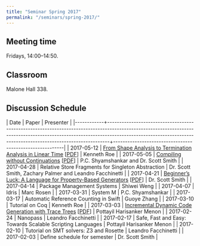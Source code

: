```yaml
---
title: "Seminar Spring 2017"
permalink: "/seminars/spring-2017/"
---
```


Meeting time
------------

Fridays, 14:00–14:50.

Classroom
---------

Malone Hall 338.

Discussion Schedule
-------------------

|       Date | Paper                                                                                                                                                                                                                                     | Presenter                                               |
|------------+-------------------------------------------------------------------------------------------------------------------------------------------------------------------------------------------------------------------------------------------+---------------------------------------------------------|
| 2017-05-12 | [From Shape Analysis to Termination Analysis in Linear Time](https://link.springer.com/chapter/10.1007/978-3-319-41528-4_23) [[PDF](https://www.cs.bgu.ac.il/~romanm/cav16.pdf)]                                                          | Kenneth Roe                                             |
| 2017-05-05 | [Compiling without Continuations](https://www.microsoft.com/en-us/research/publication/compiling-without-continuations/) [[PDF](https://www.microsoft.com/en-us/research/wp-content/uploads/2016/11/compiling-without-continuations.pdf)] | P.C. Shyamshankar and Dr. Scott Smith                   |
| 2017-04-28 | Relative Store Fragments for Singleton Abstraction                                                                                                                                                                                        | Dr. Scott Smith, Zachary Palmer and Leandro Facchinetti |
| 2017-04-21 | [Beginner’s Luck: A Language for Property-Based Generators](https://arxiv.org/abs/1607.05443) [[PDF](https://arxiv.org/pdf/1607.05443)]                                                                                                   | Dr. Scott Smith                                         |
| 2017-04-14 | Package Management Systems                                                                                                                                                                                                                | Shiwei Weng                                             |
| 2017-04-07 | Idris                                                                                                                                                                                                                                     | Marc Rosen                                              |
| 2017-03-31 | System M                                                                                                                                                                                                                                  | P.C. Shyamshankar                                       |
| 2017-03-17 | Automatic Reference Counting in Swift                                                                                                                                                                                                     | Guoye Zhang                                             |
| 2017-03-10 | Tutorial on Coq                                                                                                                                                                                                                           | Kenneth Roe                                             |
| 2017-03-03 | [Incremental Dynamic Code Generation with Trace Trees](http://citeseerx.ist.psu.edu/viewdoc/summary?doi=10.1.1.113.557) [[PDF](http://www.ecst.csuchico.edu/~juliano/csci693/Presentations/2008w/Materials/ShahR/DOCS/ICS-TR-06-16.pdf)]  | Pottayil Harisanker Menon                               |
| 2017-02-24 | Nanopass                                                                                                                                                                                                                                  | Leandro Facchinetti                                     |
| 2017-02-17 | Safe, Fast and Easy: Towards Scalable Scripting Languages                                                                                                                                                                                 | Pottayil Harisanker Menon                               |
| 2017-02-10 | Tutorial on SMT solvers: Z3 and Rosette                                                                                                                                                                                                   | Leandro Facchinetti                                     |
| 2017-02-03 | Define schedule for semester                                                                                                                                                                                                              | Dr. Scott Smith                                         |

